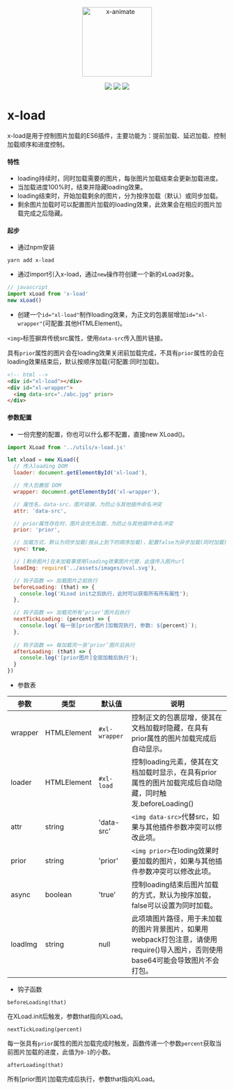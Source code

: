 <p align="center"><img width="160" src="https://ws2.sinaimg.cn/large/006tNbRwly1fx67hwnhw1j308w06xdig.jpg" alt="x-animate"></p>

<p align="center">
  <img src="https://img.shields.io/jenkins/s/https/jenkins.qa.ubuntu.com/view/Precise/view/All%20Precise/job/precise-desktop-amd64_default.svg">
  <img src="https://img.shields.io/badge/npm-v1.2.2-blue.svg">
  <img src="https://img.shields.io/github/license/mashape/apistatus.svg">
</p>

# x-load

x-load是用于控制图片加载的ES6插件，主要功能为：提前加载、延迟加载、控制加载顺序和进度控制。

#### 特性

- loading持续时，同时加载需要的图片，每张图片加载结束会更新加载进度。
- 当加载进度100%时，结束并隐藏loading效果。
- loading结束时，开始加载剩余的图片，分为按序加载（默认）或同步加载。
- 剩余图片加载时可以配置图片加载的loading效果，此效果会在相应的图片加载完成之后隐藏。

#### 起步

- 通过npm安装

```
yarn add x-load
```

- 通过import引入x-load，通过`new`操作符创建一个新的xLoad对象。

```javascript
// javascript
import xLoad from 'x-load'
new xLoad()
```

- 创建一个`id="xl-load"`制作loading效果，为正文的包裹层增加`id="xl-wrapper"`(可配置:其他HTMLElement)。

`<img>`标签摒弃传统src属性，使用`data-src`传入图片链接。

具有`prior`属性的图片会在loading效果关闭前加载完成，不具有`prior`属性的会在loading效果结束后，默认按顺序加载(可配置:同时加载)。

```html
<!-- html -->
<div id="xl-load"></div>
<div id="xl-wrapper">
  <img data-src="./abc.jpg" prior>
</div>
```

#### 参数配置

- 一份完整的配置，你也可以什么都不配置，直接new XLoad()。

```javascript
import XLoad from '../utils/x-load.js'

let xload = new XLoad({
  // 传入loading DOM
  loader: document.getElementById('xl-load'),

  // 传入包裹层 DOM
  wrapper: document.getElementById('xl-wrapper'),

  // 属性名，data-src，图片链接，为防止与其他插件命名冲突
  attr: 'data-src',

  // prior属性存在时，图片会优先加载，为防止与其他插件命名冲突
  prior: 'prior',

  // 加载方式，默认为同步加载(按从上到下的顺序加载)，配置false为异步加载(同时加载)
  sync: true,

  // [剩余图片]在未加载事使用loading效果图片代替，此值传入图片url
  loadImg: require('../assets/images/oval.svg'),

  // 钩子函数 => 加载图片之前执行
  beforeLoading: (that) => {
    console.log('XLoad init之后执行，此时可以获取所有所有属性');
  },

  // 钩子函数 => 加载完所有‘prior’图片后执行
  nextTickLoading: (percent) => {
    console.log(`每一张[prior图片]加载完执行, 参数: ${percent}`);
  },
  
  // 钩子函数 => 每加载完一张‘prior’图片后执行
  afterLoading: (that) => {
    console.log('[prior图片]全部加载后执行');
  }
})
```

- 参数表

| 参数 | 类型 | 默认值 | 说明 |
| - | - | - | - | 
| wrapper | HTMLElement | `#xl-wrapper` | 控制正文的包裹层增，使其在文档加载时隐藏，在具有prior属性的图片加载完成后自动显示。 |
| loader | HTMLElement | `#xl-load` | 控制loading元素，使其在文档加载时显示，在具有prior属性的图片加载完成后自动隐藏，同时触发.beforeLoading() |
| attr | string | 'data-src' | `<img data-src>`代替src，如果与其他插件参数冲突可以修改此项。 |
| prior | string | 'prior' | `<img prior>`在loding效果时要加载的图片，如果与其他插件参数冲突可以修改此项。 |
| async | boolean | 'true' | 控制loading结束后图片加载的方式，默认为按序加载，false可以设置为同时加载。 |
| loadImg | string | null | 此项填图片路径，用于未加载的图片背景图片，如果用webpack打包注意，请使用require()导入图片，否则使用base64可能会导致图片不会打包。 |

- 钩子函数

`beforeLoading(that)`

在XLoad.init后触发，参数that指向XLoad。

`nextTickLoading(percent)`

每一张具有`prior`属性的图片加载完成时触发，函数传递一个参数`percent`获取当前图片加载的进度，此值为`0-1`的小数。

`afterLoading(that)`

所有[prior图片]加载完成后执行，参数that指向XLoad。
